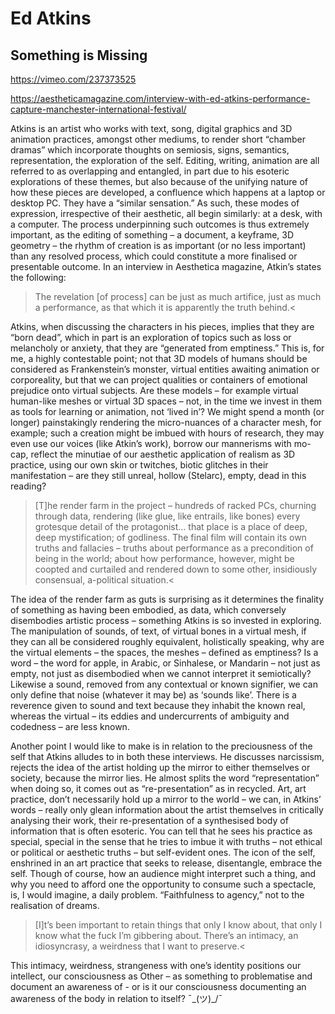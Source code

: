 # Ed Atkins 

## Something is Missing 

https://vimeo.com/237373525 

https://aestheticamagazine.com/interview-with-ed-atkins-performance-capture-manchester-international-festival/ 

Atkins is an artist who works with text, song, digital graphics and 3D animation practices, amongst other mediums, to render short “chamber dramas” which incorporate thoughts on semiosis, signs, semantics, representation, the exploration of the self. Editing, writing, animation are all referred to as overlapping and entangled, in part due to his esoteric explorations of these themes, but also because of the unifying nature of how these pieces are developed, a confluence which happens at a laptop or desktop PC. They have a “similar sensation.” As such, these modes of expression, irrespective of their aesthetic, all begin similarly: at a desk, with a computer. The process underpinning such outcomes is thus extremely important, as the editing of something – a document, a keyframe, 3D geometry – the rhythm of creation is as important (or no less important) than any resolved process, which could constitute a more finalised or presentable outcome. In an interview in Aesthetica magazine, Atkin’s states the following: 

>The revelation [of process] can be just as much artifice, just as much a performance, as that which it is apparently the truth behind.< 

Atkins, when discussing the characters in his pieces, implies that they are “born dead”, which in part is an exploration of topics such as loss or melancholy or anxiety, that they are “generated from emptiness.” This is, for me, a highly contestable point; not that 3D models of humans should be considered as Frankenstein’s monster, virtual entities awaiting animation or corporeality, but that we can project qualities or containers of emotional prejudice onto virtual subjects. Are these models – for example virtual human-like meshes or virtual 3D spaces – not, in the time we invest in them as tools for learning or animation, not ‘lived in’? We might spend a month (or longer) painstakingly rendering the micro-nuances of a character mesh, for example; such a creation might be imbued with hours of research, they may even use our voices (like Atkin’s work), borrow our mannerisms with mo-cap, reflect the minutiae of our aesthetic application of realism as 3D practice, using our own skin or twitches, biotic glitches in their manifestation – are they still unreal, hollow (Stelarc), empty, dead in this reading? 

>[T]he render farm in the project – hundreds of racked PCs, churning through data, rendering (like glue, like entrails, like bones) every grotesque detail of the protagonist… that place is a place of deep, deep mystification; of godliness. The final film will contain its own truths and fallacies – truths about performance as a precondition of being in the world; about how performance, however, might be coopted and curtailed and rendered down to some other, insidiously consensual, a-political situation.< 

The idea of the render farm as guts is surprising as it determines the finality of something as having been embodied, as data, which conversely disembodies artistic process – something Atkins is so invested in exploring. The manipulation of sounds, of text, of virtual bones in a virtual mesh, if they can all be considered roughly equivalent, holistically speaking, why are the virtual elements – the spaces, the meshes – defined as emptiness? Is a word – the word for apple, in Arabic, or Sinhalese, or Mandarin – not just as empty, not just as disembodied when we cannot interpret it semiotically? Likewise a sound, removed from any contextual or known signifier, we can only define that noise (whatever it may be) as ‘sounds like’. There is a reverence given to sound and text because they inhabit the known real, whereas the virtual – its eddies and undercurrents of ambiguity and codedness – are less known. 

Another point I would like to make is in relation to the preciousness of the self that Atkins alludes to in both these interviews. He discusses narcissism, rejects the idea of the artist holding up the mirror to either themselves or society, because the mirror lies. He almost splits the word “representation” when doing so, it comes out as “re-presentation” as in recycled. Art, art practice, don’t necessarily hold up a mirror to the world – we can, in Atkins’ words – really only glean information about the artist themselves in critically analysing their work, their re-presentation of a synthesised body of information that is often esoteric. You can tell that he sees his practice as special, special in the sense that he tries to imbue it with truths – not ethical or political or aesthetic truths – but self-evident ones. The icon of the self, enshrined in an art practice that seeks to release, disentangle, embrace the self. Though of course, how an audience might interpret such a thing, and why you need to afford one the opportunity to consume such a spectacle, is, I would imagine, a daily problem. “Faithfulness to agency,” not to the realisation of dreams. 

>[I]t’s been important to retain things that only I know about, that only I know what the fuck I’m gibbering about. There’s an intimacy, an idiosyncrasy, a weirdness that I want to preserve.< 

This intimacy, weirdness, strangeness with one’s identity positions our intellect, our consciousness as Other – as something to problematise and document an awareness of - or is it our consciousness documenting an awareness of the body in relation to itself? ¯\_(ツ)_/¯ 
